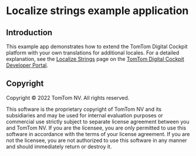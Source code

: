 # Localize strings example application

## Introduction

This example app demonstrates how to extend the TomTom Digital Cockpit platform with your own translations
for additional locales. For a detailed explanation, see the
[Localize Strings](https://developer.tomtom.com/digital-cockpit/documentation/tutorials-and-examples/localization/localize-strings)
page on the
[TomTom Digital Cockpit Developer Portal](https://developer.tomtom.com/digital-cockpit/documentation/introduction).

## Copyright

Copyright © 2022 TomTom NV. All rights reserved.

This software is the proprietary copyright of TomTom NV and its subsidiaries and may be
used for internal evaluation purposes or commercial use strictly subject to separate
license agreement between you and TomTom NV. If you are the licensee, you are only permitted
to use this software in accordance with the terms of your license agreement. If you are
not the licensee, you are not authorized to use this software in any manner and should
immediately return or destroy it.

